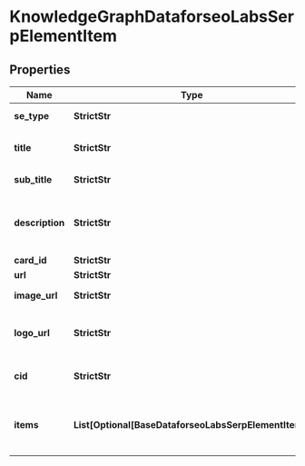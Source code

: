 # KnowledgeGraphDataforseoLabsSerpElementItem


## Properties

| Name | Type | Description | Notes |
|------------ | ------------- | ------------- | -------------|
**se_type** | **StrictStr** | search engine type |[optional]|
**title** | **StrictStr** | title of the result in SERP |[optional]|
**sub_title** | **StrictStr** | subtitle of the item |[optional]|
**description** | **StrictStr** | description of the results element in SERP |[optional]|
**card_id** | **StrictStr** | card id |[optional]|
**url** | **StrictStr** | sitelink URL |[optional]|
**image_url** | **StrictStr** | URL of the image |[optional]|
**logo_url** | **StrictStr** | URL of the logo from knowledge graph |[optional]|
**cid** | **StrictStr** | google-defined client id |[optional]|
**items** | **List[Optional[BaseDataforseoLabsSerpElementItem]]** | elements of search results found in SERP |[optional]|